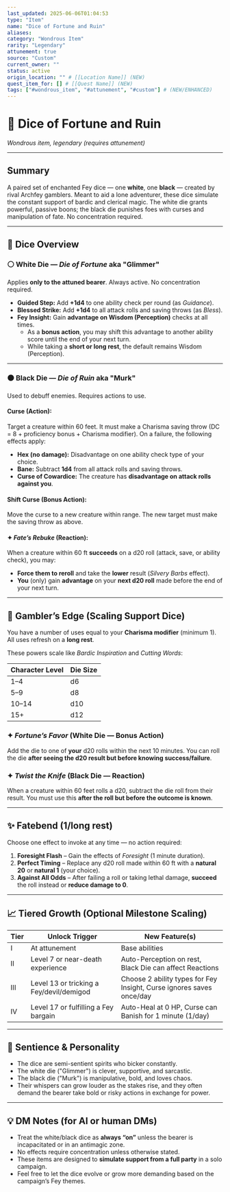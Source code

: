 ```yaml
---
last_updated: 2025-06-06T01:04:53
type: "Item"
name: "Dice of Fortune and Ruin"
aliases: 
category: "Wondrous Item"
rarity: "Legendary"
attunement: true
source: "Custom"
current_owner: ""
status: active
origin_location: "" # [[Location Name]] (NEW)
quest_item_for: [] # [[Quest Name]] (NEW)
tags: ["#wondrous_item", "#attunement", "#custom"] # (NEW/ENHANCED)
---
```

# 🎲 Dice of Fortune and Ruin

_Wondrous item, legendary (requires attunement)_

---

## Summary

A paired set of enchanted Fey dice — one **white**, one **black** — created by rival Archfey gamblers. Meant to aid a lone adventurer, these dice simulate the constant support of bardic and clerical magic. The white die grants powerful, passive boons; the black die punishes foes with curses and manipulation of fate. No concentration required.

---

## 🎲 Dice Overview

### ⚪ White Die — _Die of Fortune_ aka "Glimmer"

Applies **only to the attuned bearer**. Always active. No concentration required.

- **Guided Step:** Add **+1d4** to one ability check per round (as _Guidance_).
- **Blessed Strike:** Add **+1d4** to all attack rolls and saving throws (as _Bless_).
- **Fey Insight:** Gain **advantage on Wisdom (Perception)** checks at all times.
    - As a **bonus action**, you may shift this advantage to another ability score until the end of your next turn.
    - While taking a **short or long rest**, the default remains Wisdom (Perception).

---

### ⚫ Black Die — _Die of Ruin_ aka "Murk"

Used to debuff enemies. Requires actions to use.

#### **Curse** (Action):

Target a creature within 60 feet. It must make a Charisma saving throw (DC = 8 + proficiency bonus + Charisma modifier). On a failure, the following effects apply:

- **Hex (no damage):** Disadvantage on one ability check type of your choice.
- **Bane:** Subtract **1d4** from all attack rolls and saving throws.
- **Curse of Cowardice:** The creature has **disadvantage on attack rolls against you**.

#### **Shift Curse** (Bonus Action):

Move the curse to a new creature within range. The new target must make the saving throw as above.

#### ✦ _Fate’s Rebuke_ (Reaction):

When a creature within 60 ft **succeeds** on a d20 roll (attack, save, or ability check), you may:

- **Force them to reroll** and take the **lower** result (_Silvery Barbs_ effect).
- **You** (only) gain **advantage** on your **next d20 roll** made before the end of your next turn.

---

## 🎯 Gambler’s Edge (Scaling Support Dice)

You have a number of uses equal to your **Charisma modifier** (minimum 1). All uses refresh on a **long rest**.

These powers scale like _Bardic Inspiration_ and _Cutting Words_:

|Character Level|Die Size|
|---|---|
|1–4|d6|
|5–9|d8|
|10–14|d10|
|15+|d12|

### ✦ _Fortune’s Favor_ (White Die — Bonus Action)

Add the die to one of **your** d20 rolls within the next 10 minutes. You can roll the die **after seeing the d20 result but before knowing success/failure**.

### ✦ _Twist the Knife_ (Black Die — Reaction)

When a creature within 60 feet rolls a d20, subtract the die roll from their result. You must use this **after the roll but before the outcome is known**.

---

## ✨ Fatebend (1/long rest)

Choose one effect to invoke at any time — no action required:

1. **Foresight Flash** – Gain the effects of _Foresight_ (1 minute duration).
2. **Perfect Timing** – Replace any d20 roll made within 60 ft with a **natural 20** or **natural 1** (your choice).
3. **Against All Odds** – After failing a roll or taking lethal damage, **succeed** the roll instead or **reduce damage to 0**.

---

## 📈 Tiered Growth (Optional Milestone Scaling)

|Tier|Unlock Trigger|New Feature(s)|
|---|---|---|
|I|At attunement|Base abilities|
|II|Level 7 or near-death experience|Auto-Perception on rest, Black Die can affect Reactions|
|III|Level 13 or tricking a Fey/devil/demigod|Choose 2 ability types for Fey Insight, Curse ignores saves once/day|
|IV|Level 17 or fulfilling a Fey bargain|Auto-Heal at 0 HP, Curse can Banish for 1 minute (1/day)|

---

## 🧿 Sentience & Personality

- The dice are semi-sentient spirits who bicker constantly.
- The white die ("Glimmer") is clever, supportive, and sarcastic.
- The black die ("Murk") is manipulative, bold, and loves chaos.
- Their whispers can grow louder as the stakes rise, and they often demand the bearer take bold or risky actions in exchange for power.

---

## 💡 DM Notes (for AI or human DMs)

- Treat the white/black dice as **always “on”** unless the bearer is incapacitated or in an antimagic zone.
- No effects require concentration unless otherwise stated.
- These items are designed to **simulate support from a full party** in a solo campaign.
- Feel free to let the dice evolve or grow more demanding based on the campaign’s Fey themes.